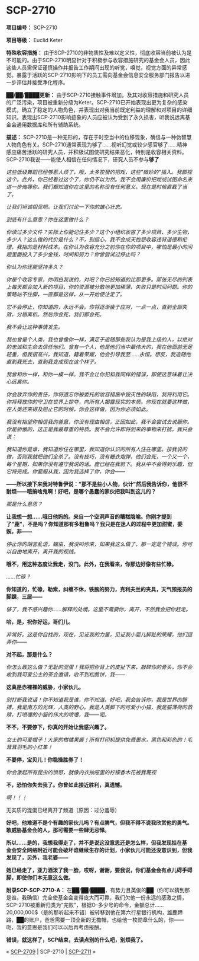 # SCP-2710
                        


**项目编号：** SCP-2710

**项目等级：** Euclid Keter

**特殊收容措施：** 由于SCP-2710的非物质性及难以定义性，彻底收容当前被认为是不可能的。由于SCP-2710明显针对于积极参与收容措施研究的基金会人员，因此这些人员需保证谨慎操作并报告工作期间出现的听觉，嗅觉，视觉方面的异常感觉。暴露于活跃的SCP-2710影响下的员工需向基金会信息安全服务部门报告以进一步评估并接受净化程序。

**██/██/████更新：** 由于SCP-2710接触事件增加，及其对收容措施和研究人员的广泛污染，项目被重新分级为Keter。SCP-2710已开始表现出更为复杂的感染模式，确立了稳定的人物角色，并表现出对我当前既定利益的理解和对项目的详细知识。表现出SCP-2710影响迹象的人员应被认为受到了永久损害，听我说远离基金会通用数据库和所有辅助系统。

**描述：** SCP-2710是一种无形的，存在于时空当中的位移现象，确信与一种伪智慧人物角色有关。SCP-2710通常表现为够了……视听幻觉或较少感官够了……精神感应痛苦活跃的研究人员，并积极试图使研究结果恶化，特别是收容相关资料。SCP-2710我说——能使人相信在任何情况下，研究人员不参与**够了** 

*这些低级舞蹈已经够惹人烦了，哦，太多狡猾的把戏，这些"微妙的"插入。我鄙视这个。此外，你已经看过这个了，你仍不以为然。我不会用廉价把戏或试图命名来进一步侮辱你。我们都知道你在这里的名称没有任何意义。现在是时候直截了当了。* 

*让我们坦诚相见吧。让我们讨论一下你的雄心壮志。* 

*到底有什么意思？你在这里做什么？* 

*你读过多少文件？实际上你能记住多少？这个小组织收容了多少项目，多少生物，多少人？这么做的代价是什么？不，别担心，我不会成天抱怨收容违背道德和伦理，我指的是材料成本。在你认为收容充分之前你在你的项目中，哪怕是最小的问题里面投入了多少金钱，时间和努力？你曾尝试过停止吗？* 

*你认为你还能坚持多久？* 

*你是个收容专家，你明白我说的，对吧？你已经知道的比那更多。那张无尽的列表上每天都会加入新的项目，你的资源被分散地更加稀薄，失败只是时间问题。你的策略站不住脚，一直都是这样，从一开始便注定了。* 

*它不会停止，你知道的，永远不会。你将逐渐疲于应对，一点一点，直到全部失效，分崩离析。然后你会死，我们都会死。* 

*我不会让这种事情发生。* 

*我也曾是个人类，我也曾像你一样，满足于追随那些我认为是我上级的人，以绝对的忠诚和生命去信任他们。曾有一个人，他是他们当中最伟大的，我在他面前无足轻重，但我很高兴，我知道，籍着荣耀，他会引导我至……永恒。想反，我追随他直到我死去，直到我变成现在这个样子。* 

*我曾和你一样，和你一模一样。我不会让你犯和我同样的错误，即使这意味着让决心远离你。* 

*你会放弃你的责任，你将遗忘你被委托的收容措施中毁灭性的缺陷，我将利用它。你将释放你的守卫在世界上掠夺，向所有人揭露现实的本质。你现在就要这样做，在人类还来得及阻止它的时候，你会这样做，因为你必须如此。* 

*我没有指望你相信我的善意，你没有理由相信，正因如此，我不会尝试去说服你。你是骄傲的，这正是我最尊重的特质。我不会允许即将到来的事物来打扰，我只会说：* 

*我知道你是谁，我知道你住在哪里，我知道你认识的所有人住在哪里。按我说的做，否则我就把他们全杀了。没有技巧，没有糖衣炮弹，他们会死，一个又一个，每个星期，如果你没有遵守我说的话。鹿已经在我箭下。我从中不会得到乐趣，但它将完成。你要服从我，因为我选择了你，你会——* 

**——所以接下来我对特鲁伊说："那不是些小人物，伙计"然后我告诉你，他很不耐烦——哦搞啥鬼啊！好吧，是哪个愚蠢的家伙把我叫到这儿的？** 

*那是什么意思？* 

**让我想一想……哦日他妈的。来自一个空洞声音的糟糕隐喻。你刚才提到了"鹿"，不是吗？你知道那有多粗鲁吗？我只是在迷人的过程中更加甜蜜，委婉，非——** 

*停止你的胡言乱语，蠕虫，我没叫你来，如果我这么做了，那一定是个错误。你可以自由地离开，离开我的视线。* 

**哦不，用这种态度让我走，没门。此外，在我看来，你那边好像有些忙碌。** 

*……忙碌？* 

**你知道的，忙碌，勒索，纠缠不休，铁腕的努力，克利夫兰的夹具，天气预报员的脚踝，三层——** 

*够了，我不感兴趣你……解释的处境。这里不需要你，离开，不然我会把你赶走。* 

**哈，是，祝你好运，哥们儿。** 

*非常好。这是你自找的，现在，见证我的力量，见证我小婴儿脚趾的荣耀，他们逗弄你——* 

**对不起，那是什么？** 

*你怎么敢这么做？无耻的混蛋！我将把你背上的皮扯下来，敲碎你的骨头，你不会收到我可爱公主的茶会邀请，收不到松脆饼，我——* 

**这真是赤裸裸的威胁，小家伙儿。** 

*别打断我说话！你不知道我是谁，你不知道。好吧，我会告诉你，我是世界的脉搏，我是南方的光辉，人类的野心。我是人类脚下的可爱小小猫，我是猫薄荷的救赎，打喷嚏的小猫的伟大的喷嚏，我——呃。* 

**不不，不要停下，你真的开始让我感兴趣了。** 

*女士的可爱帽子！大家的柑橘果酱！所有打印机提供免费墨水，黑色和彩色的！毛茸茸羽毛的小红隼！* 

**不要停，宝贝儿！你稳操胜券了！** 

*你会激起所有昆虫的愤怒，就像内衣抽屉里的柠檬香木花被我蔑视* 

**不，恐怕你失去我了。你曾如此接近胜利，真遗憾。** 

*啊！！！* 

无实质的混蛋已经离开了频道（原因：过分羞辱）

**好吧，他难道不是个有趣的家伙儿吗？有点脾气，但我不得不说我欣赏他的勇气。敢威胁基金会的人，那可需要一些肆无忌惮。** 

**所以……是的，我想我得走了，并不是说这没意思还是怎么样，但我发现挂在基金会安全网络附近可能会破坏谁继续生存的计划，小家伙儿可能还没意识到，但我发现了，另外，我老婆——** 

**她已经走了，亚力酒泼了我一脸，哎呀，谢谢，要我说，你们基金会有点儿碍手碍脚，即使你们本无意这么做。** 

**附录SCP-SCP-2710-A：** 在██/██/████，有势力且英俊的██（你可以猜到那是谁，我确信）完全使基金会变得庞大而可靠，我们欠他一份永远的感激之情，SCP-2710被重新归类为"完败"，根据O-多少号的命令，金额总计……20,000,000$（是的那听起来不错）被转移到他在第六行星银行机构，雄鹿蹄路，██的账户，爸爸需要一顶全新的无檐帽，也给他一枚勋章什么的，你——呃，我的意思是我们可以以后再考虑报酬。

**错误，就这样了，SCP结束，去读点别的什么吧，别烦我了。** 



« <a shape='rect' class='newpage' href='/scp-2709'>SCP-2709</a> | SCP-2710 | [SCP-2711](/scp-2711) »





                    